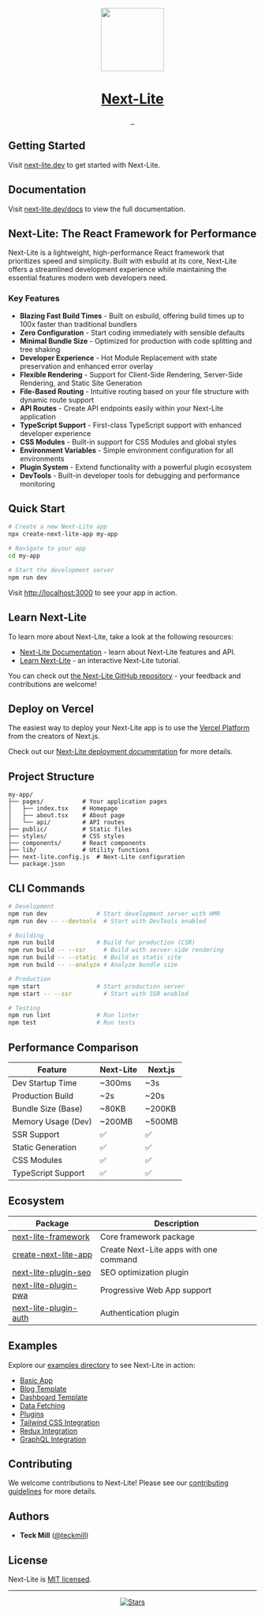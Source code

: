<p align="center">
  <a href="https://github.com/teckcode/next-lite">
    <img src="https://raw.githubusercontent.com/teckcode/next-lite/main/public/next-lite-logo.png" height="128">
    <h1 align="center">Next-Lite</h1>
  </a>
</p>

<p align="center">
  <a aria-label="NPM version" href="https://www.npmjs.com/package/next-lite-framework">
    <img alt="" src="https://img.shields.io/npm/v/next-lite-framework.svg?style=for-the-badge&labelColor=000000">
  </a>
  <a aria-label="License" href="https://github.com/teckcode/next-lite/blob/main/LICENSE">
    <img alt="" src="https://img.shields.io/npm/l/next-lite-framework.svg?style=for-the-badge&labelColor=000000">
  </a>
  <a aria-label="Join the community on GitHub" href="https://github.com/teckcode/next-lite/discussions">
    <img alt="" src="https://img.shields.io/badge/Join%20the%20community-blueviolet.svg?style=for-the-badge&logo=github&labelColor=000000&logoWidth=20">
  </a>
</p>

## Getting Started

Visit [next-lite.dev](https://github.com/teckcode/next-lite) to get started with Next-Lite.

## Documentation

Visit [next-lite.dev/docs](https://github.com/teckcode/next-lite/tree/main/docs) to view the full documentation.

## Next-Lite: The React Framework for Performance

Next-Lite is a lightweight, high-performance React framework that prioritizes speed and simplicity. Built with esbuild at its core, Next-Lite offers a streamlined development experience while maintaining the essential features modern web developers need.

### Key Features

- **Blazing Fast Build Times** - Built on esbuild, offering build times up to 100x faster than traditional bundlers
- **Zero Configuration** - Start coding immediately with sensible defaults
- **Minimal Bundle Size** - Optimized for production with code splitting and tree shaking
- **Developer Experience** - Hot Module Replacement with state preservation and enhanced error overlay
- **Flexible Rendering** - Support for Client-Side Rendering, Server-Side Rendering, and Static Site Generation
- **File-Based Routing** - Intuitive routing based on your file structure with dynamic route support
- **API Routes** - Create API endpoints easily within your Next-Lite application
- **TypeScript Support** - First-class TypeScript support with enhanced developer experience
- **CSS Modules** - Built-in support for CSS Modules and global styles
- **Environment Variables** - Simple environment configuration for all environments
- **Plugin System** - Extend functionality with a powerful plugin ecosystem
- **DevTools** - Built-in developer tools for debugging and performance monitoring

## Quick Start

```bash
# Create a new Next-Lite app
npx create-next-lite-app my-app

# Navigate to your app
cd my-app

# Start the development server
npm run dev
```

Visit [http://localhost:3000](http://localhost:3000) to see your app in action.

## Learn Next-Lite

To learn more about Next-Lite, take a look at the following resources:

- [Next-Lite Documentation](https://github.com/teckcode/next-lite/tree/main/docs) - learn about Next-Lite features and API.
- [Learn Next-Lite](https://github.com/teckcode/next-lite/tree/main/examples) - an interactive Next-Lite tutorial.

You can check out [the Next-Lite GitHub repository](https://github.com/teckcode/next-lite) - your feedback and contributions are welcome!

## Deploy on Vercel

The easiest way to deploy your Next-Lite app is to use the [Vercel Platform](https://vercel.com/new?utm_source=github&utm_medium=readme&utm_campaign=next-lite) from the creators of Next.js.

Check out our [Next-Lite deployment documentation](https://github.com/teckcode/next-lite/tree/main/docs/deployment.md) for more details.

## Project Structure

```
my-app/
├── pages/           # Your application pages
│   ├── index.tsx    # Homepage
│   ├── about.tsx    # About page
│   └── api/         # API routes
├── public/          # Static files
├── styles/          # CSS styles
├── components/      # React components
├── lib/             # Utility functions
├── next-lite.config.js  # Next-Lite configuration
└── package.json
```

## CLI Commands

```bash
# Development
npm run dev              # Start development server with HMR
npm run dev -- --devtools  # Start with DevTools enabled

# Building
npm run build            # Build for production (CSR)
npm run build -- --ssr     # Build with server-side rendering
npm run build -- --static  # Build as static site
npm run build -- --analyze # Analyze bundle size

# Production
npm start                # Start production server
npm start -- --ssr         # Start with SSR enabled

# Testing
npm run lint             # Run linter
npm test                 # Run tests
```

## Performance Comparison

| Feature              | Next-Lite | Next.js |
|---------------------|-----------|---------|
| Dev Startup Time    | ~300ms    | ~3s     |
| Production Build    | ~2s       | ~20s    |
| Bundle Size (Base)  | ~80KB     | ~200KB  |
| Memory Usage (Dev)  | ~200MB    | ~500MB  |
| SSR Support         | ✅        | ✅      |
| Static Generation   | ✅        | ✅      |
| CSS Modules         | ✅        | ✅      |
| TypeScript Support  | ✅        | ✅      |

## Ecosystem

| Package | Description |
|---------|-------------|
| [next-lite-framework](https://www.npmjs.com/package/next-lite-framework) | Core framework package |
| [create-next-lite-app](https://www.npmjs.com/package/create-next-lite-app) | Create Next-Lite apps with one command |
| [next-lite-plugin-seo](https://github.com/teckcode/next-lite/tree/main/plugins/seo-plugin.js) | SEO optimization plugin |
| [next-lite-plugin-pwa](https://github.com/teckcode/next-lite/tree/main/plugins/pwa-plugin.js) | Progressive Web App support |
| [next-lite-plugin-auth](https://github.com/teckcode/next-lite/tree/main/plugins/auth-plugin.js) | Authentication plugin |

## Examples

Explore our [examples directory](https://github.com/teckcode/next-lite/tree/main/examples) to see Next-Lite in action:

- [Basic App](https://github.com/teckcode/next-lite/tree/main/examples/basic)
- [Blog Template](https://github.com/teckcode/next-lite/tree/main/examples/blog)
- [Dashboard Template](https://github.com/teckcode/next-lite/tree/main/examples/dashboard)
- [Data Fetching](https://github.com/teckcode/next-lite/tree/main/examples/data-fetching)
- [Plugins](https://github.com/teckcode/next-lite/tree/main/examples/plugins)
- [Tailwind CSS Integration](https://github.com/teckcode/next-lite/tree/main/examples/tailwind)
- [Redux Integration](https://github.com/teckcode/next-lite/tree/main/examples/redux)
- [GraphQL Integration](https://github.com/teckcode/next-lite/tree/main/examples/graphql)

## Contributing

We welcome contributions to Next-Lite! Please see our [contributing guidelines](CONTRIBUTING.md) for more details.

## Authors

- **Teck Mill** ([@teckmill](https://github.com/teckmill))

## License

Next-Lite is [MIT licensed](LICENSE).

---

<p align="center">
  <a href="https://github.com/teckcode/next-lite/stargazers">
    <img src="https://img.shields.io/github/stars/teckcode/next-lite?style=social" alt="Stars">
  </a>
</p>
